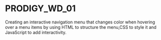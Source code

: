 # PRODIGY_WD_01
Creating an interactive navigation menu that changes color when hovering over a menu items by using HTML to structure the menu,CSS to style it and JavaScript to add interactivity.
